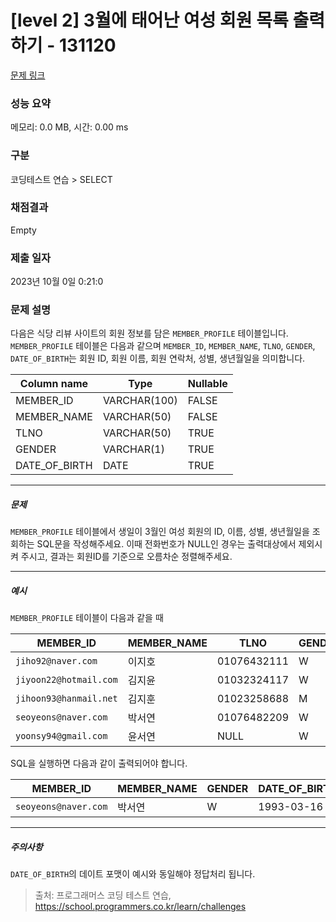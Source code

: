 # [level 2] 3월에 태어난 여성 회원 목록 출력하기 - 131120 

[문제 링크](https://school.programmers.co.kr/learn/courses/30/lessons/131120) 

### 성능 요약

메모리: 0.0 MB, 시간: 0.00 ms

### 구분

코딩테스트 연습 > SELECT

### 채점결과

Empty

### 제출 일자

2023년 10월 0일 0:21:0

### 문제 설명

<p style="user-select: auto;">다음은 식당 리뷰 사이트의 회원 정보를 담은 <code style="user-select: auto;">MEMBER_PROFILE</code> 테이블입니다. <code style="user-select: auto;">MEMBER_PROFILE</code> 테이블은 다음과 같으며 <code style="user-select: auto;">MEMBER_ID</code>, <code style="user-select: auto;">MEMBER_NAME</code>, <code style="user-select: auto;">TLNO</code>, <code style="user-select: auto;">GENDER</code>, <code style="user-select: auto;">DATE_OF_BIRTH</code>는 회원 ID, 회원 이름, 회원 연락처, 성별, 생년월일을 의미합니다.</p>
<table class="table" style="user-select: auto;">
        <thead style="user-select: auto;"><tr style="user-select: auto;">
<th style="user-select: auto;">Column name</th>
<th style="user-select: auto;">Type</th>
<th style="user-select: auto;">Nullable</th>
</tr>
</thead>
        <tbody style="user-select: auto;"><tr style="user-select: auto;">
<td style="user-select: auto;">MEMBER_ID</td>
<td style="user-select: auto;">VARCHAR(100)</td>
<td style="user-select: auto;">FALSE</td>
</tr>
<tr style="user-select: auto;">
<td style="user-select: auto;">MEMBER_NAME</td>
<td style="user-select: auto;">VARCHAR(50)</td>
<td style="user-select: auto;">FALSE</td>
</tr>
<tr style="user-select: auto;">
<td style="user-select: auto;">TLNO</td>
<td style="user-select: auto;">VARCHAR(50)</td>
<td style="user-select: auto;">TRUE</td>
</tr>
<tr style="user-select: auto;">
<td style="user-select: auto;">GENDER</td>
<td style="user-select: auto;">VARCHAR(1)</td>
<td style="user-select: auto;">TRUE</td>
</tr>
<tr style="user-select: auto;">
<td style="user-select: auto;">DATE_OF_BIRTH</td>
<td style="user-select: auto;">DATE</td>
<td style="user-select: auto;">TRUE</td>
</tr>
</tbody>
      </table>
<hr style="user-select: auto;">

<h5 style="user-select: auto;">문제</h5>

<p style="user-select: auto;"><code style="user-select: auto;">MEMBER_PROFILE</code> 테이블에서 생일이 3월인 여성 회원의 ID, 이름, 성별, 생년월일을 조회하는 SQL문을 작성해주세요. 이때 전화번호가 NULL인 경우는 출력대상에서 제외시켜 주시고, 결과는 회원ID를 기준으로 오름차순 정렬해주세요. </p>

<hr style="user-select: auto;">

<h5 style="user-select: auto;">예시</h5>

<p style="user-select: auto;"><code style="user-select: auto;">MEMBER_PROFILE</code> 테이블이 다음과 같을 때</p>
<table class="table" style="user-select: auto;">
        <thead style="user-select: auto;"><tr style="user-select: auto;">
<th style="user-select: auto;">MEMBER_ID</th>
<th style="user-select: auto;">MEMBER_NAME</th>
<th style="user-select: auto;">TLNO</th>
<th style="user-select: auto;">GENDER</th>
<th style="user-select: auto;">DATE_OF_BIRTH</th>
</tr>
</thead>
        <tbody style="user-select: auto;"><tr style="user-select: auto;">
<td style="user-select: auto;"><code style="user-select: auto;">jiho92@naver.com</code></td>
<td style="user-select: auto;">이지호</td>
<td style="user-select: auto;">01076432111</td>
<td style="user-select: auto;">W</td>
<td style="user-select: auto;">1992-02-12</td>
</tr>
<tr style="user-select: auto;">
<td style="user-select: auto;"><code style="user-select: auto;">jiyoon22@hotmail.com</code></td>
<td style="user-select: auto;">김지윤</td>
<td style="user-select: auto;">01032324117</td>
<td style="user-select: auto;">W</td>
<td style="user-select: auto;">1992-02-22</td>
</tr>
<tr style="user-select: auto;">
<td style="user-select: auto;"><code style="user-select: auto;">jihoon93@hanmail.net</code></td>
<td style="user-select: auto;">김지훈</td>
<td style="user-select: auto;">01023258688</td>
<td style="user-select: auto;">M</td>
<td style="user-select: auto;">1993-02-23</td>
</tr>
<tr style="user-select: auto;">
<td style="user-select: auto;"><code style="user-select: auto;">seoyeons@naver.com</code></td>
<td style="user-select: auto;">박서연</td>
<td style="user-select: auto;">01076482209</td>
<td style="user-select: auto;">W</td>
<td style="user-select: auto;">1993-03-16</td>
</tr>
<tr style="user-select: auto;">
<td style="user-select: auto;"><code style="user-select: auto;">yoonsy94@gmail.com</code></td>
<td style="user-select: auto;">윤서연</td>
<td style="user-select: auto;">NULL</td>
<td style="user-select: auto;">W</td>
<td style="user-select: auto;">1994-03-19</td>
</tr>
</tbody>
      </table>
<p style="user-select: auto;">SQL을 실행하면 다음과 같이 출력되어야 합니다.</p>
<table class="table" style="user-select: auto;">
        <thead style="user-select: auto;"><tr style="user-select: auto;">
<th style="user-select: auto;">MEMBER_ID</th>
<th style="user-select: auto;">MEMBER_NAME</th>
<th style="user-select: auto;">GENDER</th>
<th style="user-select: auto;">DATE_OF_BIRTH</th>
</tr>
</thead>
        <tbody style="user-select: auto;"><tr style="user-select: auto;">
<td style="user-select: auto;"><code style="user-select: auto;">seoyeons@naver.com</code></td>
<td style="user-select: auto;">박서연</td>
<td style="user-select: auto;">W</td>
<td style="user-select: auto;">1993-03-16</td>
</tr>
</tbody>
      </table>
<hr style="user-select: auto;">

<h5 style="user-select: auto;">주의사항</h5>

<p style="user-select: auto;"><code style="user-select: auto;">DATE_OF_BIRTH</code>의 데이트 포맷이 예시와 동일해야 정답처리 됩니다.</p>


> 출처: 프로그래머스 코딩 테스트 연습, https://school.programmers.co.kr/learn/challenges